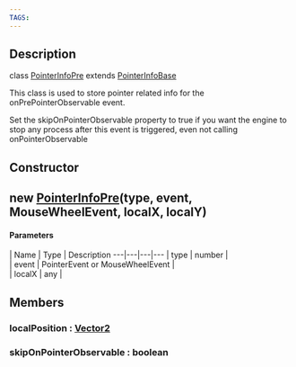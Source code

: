 ```yaml
---
TAGS:
---
```

## Description

class [PointerInfoPre](/classes/2.5/PointerInfoPre) extends [PointerInfoBase](/classes/2.5/PointerInfoBase)

This class is used to store pointer related info for the onPrePointerObservable event.

Set the skipOnPointerObservable property to true if you want the engine to stop any process after this event is triggered, even not calling onPointerObservable

## Constructor

## new [PointerInfoPre](/classes/2.5/PointerInfoPre)(type, event, MouseWheelEvent, localX, localY)



#### Parameters
 | Name | Type | Description
---|---|---|---
 | type | number |  
 | event | PointerEvent or MouseWheelEvent |  
 | localX | any |  
## Members

### localPosition : [Vector2](/classes/2.5/Vector2)



### skipOnPointerObservable : boolean



